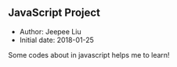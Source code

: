 JavaScript Project
-----

- Author: Jeepee Liu
- Initial date: 2018-01-25

Some codes about in javascript helps me to learn!

